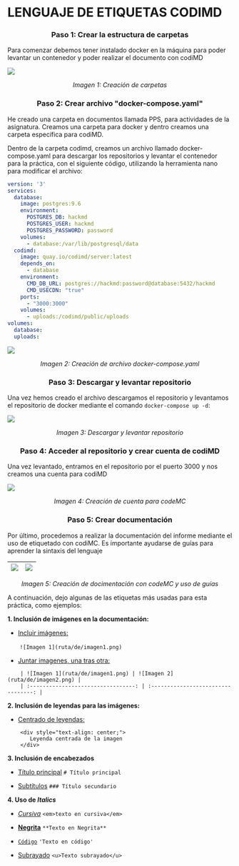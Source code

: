 # LENGUAJE DE ETIQUETAS CODIMD
<h3 style="text-align: center;">Paso 1: Crear la estructura de carpetas</h3>

Para comenzar debemos tener instalado docker en la máquina para poder levantar un contenedor y poder realizar el documento con codiMD

![](/uploads/upload_8a06ea02ac3352ae3046ef132edc3e8e.png)
<div style="text-align: center;">
  <em>Imagen 1: Creación de carpetas</em>
</div>

<h3 style="text-align: center;">Paso 2: Crear archivo "docker-compose.yaml"</h3>

He creado una carpeta en documentos llamada PPS, para actividades de la asignatura. Creamos una carpeta para docker y dentro creamos una carpeta específica para codiMD.

Dentro de la carpeta codimd, creamos un archivo llamado docker-compose.yaml para descargar los repositorios y levantar el contenedor para la práctica, con el siguiente código, utilizando la herramienta nano para modificar el archivo:
    
```yaml
version: '3'
services:
  database:
    image: postgres:9.6
    environment:
      POSTGRES_DB: hackmd
      POSTGRES_USER: hackmd
      POSTGRES_PASSWORD: password
    volumes:
      - database:/var/lib/postgresql/data
  codimd:
    image: quay.io/codimd/server:latest
    depends_on:
      - database
    environment:
      CMD_DB_URL: postgres://hackmd:password@database:5432/hackmd
      CMD_USECDN: "true"
    ports:
      - "3000:3000"
    volumes:
      - uploads:/codimd/public/uploads
volumes:
  database:
  uploads:
```

![](/uploads/upload_a7e888f7e0d12bd2ffbc02d893f16ddd.png)
<div style="text-align: center;">
  <em>Imagen 2: Creación de archivo docker-compose.yaml</em>
</div>

<h3 style="text-align: center;">Paso 3: Descargar y levantar repositorio</h3>

Una vez hemos creado el archivo descargamos el repositorio y levantamos el repositorio de docker mediante el comando ```docker-compose up -d```:

![](/uploads/upload_fcf76516c73d0394f8513f16e6abe6cb.png)
<div style="text-align: center;">
  <em>Imagen 3: Descargar y levantar repositorio</em>
</div>

<h3 style="text-align: center;">Paso 4: Acceder al repositorio y crear cuenta de codiMD</h3>

Una vez levantado, entramos en el repositorio por el puerto 3000 y nos creamos una cuenta para codiMD

![](/uploads/upload_de6e601134919952ec66cb50bdb4f2ec.png)
<div style="text-align: center;">
  <em>Imagen 4: Creación de cuenta para codeMC</em>
</div>

<h3 style="text-align: center;">Paso 5: Crear documentación</h3>
    
Por último, procedemos a realizar la documentación del informe mediante el uso de etiquetado con codiMC. Es importante ayudarse de guías para aprender la sintaxis del lenguaje

    
| ![](/uploads/upload_930f782caf98db7c4e616bb9720a4b61.png) | ![](/uploads/upload_e52271116bde81accc1676c2551cdfba.png) |
|:---------------------------------------------------------:|:---------------------------------------------------------:|
<div style="text-align: center;">
  <em>Imagen 5: Creación de docimentación con codeMC y uso de guías</em>
</div> <p>

A continuación, dejo algunas de las etiquetas más usadas para esta práctica, como ejemplos:
    
**1. Inclusión de imágenes en la documentación:**
   - <u>Incluir imágenes:</u>

&nbsp;&nbsp;&nbsp;&nbsp;&nbsp;&nbsp;&nbsp;`![Imagen 1](ruta/de/imagen1.png)`

   - <u>Juntar imagenes, una tras otra:</u>
```
    | ![Imagen 1](ruta/de/imagen1.png) | ![Imagen 2](ruta/de/imagen2.png) |
    | :---------------------------------: | :---------------------------------: |
```        
**2. Inclusión de leyendas para las imágenes:**
   - <u>Centrado de leyendas:</u>
```
    <div style="text-align: center;">
       Leyenda centrada de la imagen
    </div>
```
     
**3. Inclusión de encabezados**
   - <u>Título principal</u>
       `# Título principal`
       
   - <u>Subtítulos</u>
       `### Título secundario`

**4. Uso de <em>Italics</em>**
   - <u><em>Cursiva</em></u>
       `<em>texto en cursiva</em>`
       
   - <u>**Negrita**</u>
       `**Texto en Negrita**`

   - <u>`Código`</u>
       `'Texto en código'`
   - <u>Subrayado</u>
       `<u>Texto subrayado</u>`